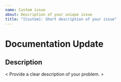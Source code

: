```yaml
---
name: Custom issue
about: Description of your unique issue
title: "[Custom]: Short description of your issue"
---
```


# Documentation Update
## Description
< Provide a clear description of your problem. >

